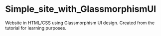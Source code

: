 # Simple_site_with_GlassmorphismUI
Website in HTML/CSS using Glassmorphism UI design. Created from the tutorial for learning purposes.
